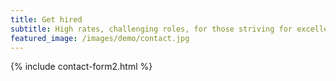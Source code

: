 ```yaml
---
title: Get hired
subtitle: High rates, challenging roles, for those striving for excellence. 
featured_image: /images/demo/contact.jpg
---
```


{% include contact-form2.html %}
